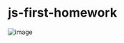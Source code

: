 # js-first-homework
![image](https://user-images.githubusercontent.com/101289998/164047741-498b055b-7e6b-493a-aec0-ae182ca0daea.png)

